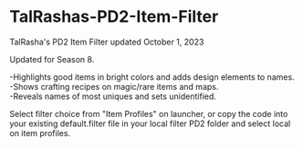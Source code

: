 # TalRashas-PD2-Item-Filter <br>
TalRasha's PD2 Item Filter updated October 1, 2023 <br>

Updated for Season 8.<br>

-Highlights good items in bright colors and adds design elements to names.<br>-Shows crafting recipes on magic/rare items and maps.<br>-Reveals names of most uniques and sets unidentified.<br>

Select filter choice from "Item Profiles" on launcher, or copy the code into your existing default.filter file in your local filter PD2 folder and select local on item profiles.
